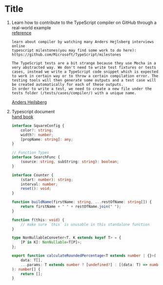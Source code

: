 # Title

1. Learn how to contribute to the TypeScript compiler on GitHub through a real-world example  
    [reference](https://dev.to/remojansen/learn-how-to-contribute-to-the-typescript-compiler-on-github-through-a-real-world-example-4df0)  

    ```text
    learn about compiler by watching many Anders Hejlsberg interviews online
    typescript milestones(you may find some work to do here): https://github.com/Microsoft/TypeScript/milestones

    The TypeScript tests are a bit strange because they use Mocha in a very abstracted way. We don't need to write test fixtures or tests cases, instead we write a TypeScript code snippet which is expected to work in certain way or to throw a certain compilation error. The testing tools will then generate some outputs and a test case will be created automatically for each of these outputs.
    In order to write a test, we need to create a new file under the tests folder (/tests/cases/compiler/) with a unique name.
    ```

    [Anders Hejlsberg](https://en.wikipedia.org/wiki/Anders_Hejlsberg)  

1. Typescript document  
    [hand book](https://www.typescriptlang.org/docs/handbook/interfaces.html)  

    ```Typescript
    interface SquareConfig {
        color?: string;
        width?: number;
        [propName: string]: any;
    }

    // Function Types
    interface SearchFunc {
        (source: string, subString: string): boolean;
    }

    interface Counter {
        (start: number): string;
        interval: number;
        reset(): void;
    }

    function buildName(firstName: string, ...restOfName: string[]) {
        return firstName + " " + restOfName.join(" ");
    }

    function f(this: void) {
        // make sure `this` is unusable in this standalone function
    }

    type NonNullableConveter<T, K extends keyof T> = {
        [P in K]: NonNullable<T[P]>;
	};
	
	export function calculateRoundedPercentage<T extends number | {}>(
		data: T[],
		...params: T extends number ? [undefined?] : [(data: T) => number]
	): number[] {
		return [];
	}
    ```
